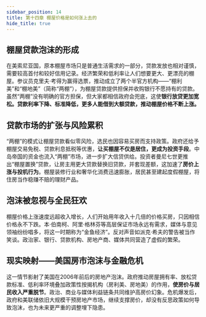 ```yaml
---
sidebar_position: 14
title: 第十四章 棚屋价格是如何涨上去的
hide_title: true
---
```


## 棚屋贷款泡沫的形成
在美索尼亚国，原本棚屋市场只是普通生活需求的一部分，贷款发放也相对谨慎，需要较高首付和较好信用记录。经济繁荣和低利率让人们想要更大、更漂亮的棚屋。参议员克里夫·考得为赢得选票，推动成立了两个半官方机构——“棚利美”和“棚地美”（简称“两棚”），为棚屋贷款提供担保并收购银行不愿持有的贷款。虽然“两棚”没有明确的官方担保，但大家都相信政府会兜底，这使**银行放贷更加宽松。贷款利率下降、标准降低，更多人能借到大额贷款，推动棚屋价格不断上涨。**

## 贷款市场的扩张与风险累积
“两棚”的模式让棚屋贷款看似零风险，选民也因容易买房而支持政策。政府还给予棚屋交易免税、贷款利息抵税等优惠，**让买棚屋不仅是居住，更成为投资手段**。中岛帝国的资金也流入“两棚”市场，进一步扩大信贷供给。投资者曼尼七世更推出“棚屋置换”贷款，让房主用更大贷款替换旧贷款，并套现差额，这加速了**房价上涨与投机行为**。棚屋装修行业和奢华化消费迅速膨胀，居民甚至建起度假棚屋，将住房当作稳赚不赔的理财产品。

## 泡沫被忽视与全民狂欢
棚屋价格上涨速度远超收入增长，人们开始用年收入十几倍的价格买房，只因相信价格永不下跌。本·伯南柯、阿里·格林芬等高层保证市场永远有需求，媒体与意见领袖纷纷唱多，将这一时期称为“金鱼经济”。反对声音如派克·希夫的警告被当作笑谈。政治家、银行、贷款机构、房地产商、媒体共同营造了虚假的繁荣。

## 现实映射——美国房市泡沫与金融危机
这一情节影射了美国在2006年前后的房地产泡沫。政府推动房屋拥有率、放松贷款标准、低利率环境叠加政策性按揭机构（房利美、房地美）的作用，**使房价与居民收入严重脱节**。政治、商业与媒体利益链条共同维护高房价幻象。危机爆发后，政府和美联储依旧大规模干预房地产市场，继续支撑房价，却没有反思政策如何导致泡沫，也为未来更严重的调整埋下隐患。